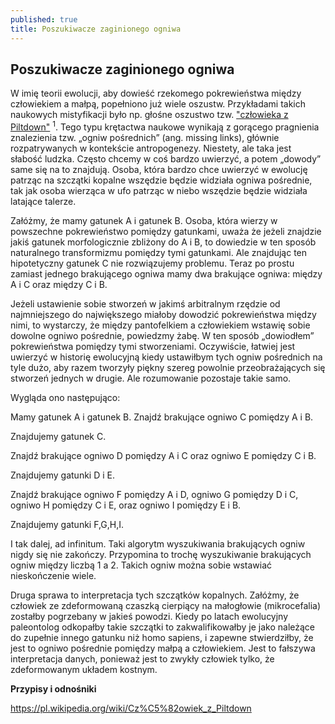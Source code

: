 ```yaml
---
published: true
title: Poszukiwacze zaginionego ogniwa
---
```

## Poszukiwacze zaginionego ogniwa

W imię teorii ewolucji, aby dowieść rzekomego pokrewieństwa między człowiekiem a małpą, popełniono już wiele oszustw. Przykładami takich naukowych mistyfikacji było np. głośne oszustwo tzw. ["człowieka z Piltdown"](https://pl.wikipedia.org/wiki/Cz%C5%82owiek_z_Piltdown) <sup>1</sup>. Tego typu krętactwa naukowe wynikają z gorącego pragnienia znalezienia tzw. „ogniw pośrednich” (ang. missing links), głównie rozpatrywanych w kontekście antropogenezy. Niestety, ale taka jest słabość ludzka. Często chcemy w coś bardzo uwierzyć, a potem „dowody” same się na to znajdują. Osoba, która bardzo chce uwierzyć w ewolucję patrząc na szczątki kopalne wszędzie będzie widziała ogniwa pośrednie, tak jak osoba wierząca w ufo patrząc w niebo wszędzie będzie widziała latające talerze.

Załóżmy, że mamy gatunek A i gatunek B. Osoba, która wierzy w powszechne pokrewieństwo pomiędzy gatunkami, uważa że jeżeli znajdzie jakiś gatunek morfologicznie zbliżony do A i B, to dowiedzie w ten sposób naturalnego transformizmu pomiędzy tymi gatunkami. Ale znajdując ten hipotetyczny gatunek C nie rozwiązujemy problemu. Teraz po prostu zamiast jednego brakującego ogniwa mamy dwa brakujące ogniwa: między A i C oraz między C i B.

Jeżeli ustawienie sobie stworzeń w jakimś arbitralnym rzędzie od najmniejszego do największego miałoby dowodzić pokrewieństwa między nimi, to wystarczy, że między pantofelkiem a człowiekiem wstawię sobie dowolne ogniwo pośrednie, powiedzmy żabę. W ten sposób „dowiodłem” pokrewieństwa pomiędzy tymi stworzeniami. Oczywiście, łatwiej jest uwierzyć w historię ewolucyjną kiedy ustawiłbym tych ogniw pośrednich na tyle dużo, aby razem tworzyły piękny szereg powolnie przeobrażających się stworzeń jednych w drugie. Ale rozumowanie pozostaje takie samo.

Wygląda ono następująco:

Mamy gatunek A i gatunek B. Znajdź brakujące ogniwo C pomiędzy A i B.

Znajdujemy gatunek C.

Znajdź brakujące ogniwo D pomiędzy A i C oraz ogniwo E pomiędzy C i B.

Znajdujemy gatunki D i E.

Znajdź brakujące ogniwo F pomiędzy A i D, ogniwo G pomiędzy D i C, ogniwo H pomiędzy C i E, oraz ogniwo I pomiędzy E i B.

Znajdujemy gatunki F,G,H,I.

I tak dalej, ad infinitum. Taki algorytm wyszukiwania brakujących ogniw nigdy się nie zakończy. Przypomina to trochę wyszukiwanie brakujących ogniw między liczbą 1 a 2. Takich ogniw można sobie wstawiać nieskończenie wiele.

Druga sprawa to interpretacja tych szczątków kopalnych. Załóżmy, że człowiek ze zdeformowaną czaszką cierpiący na  małogłowie (mikrocefalia) zostałby pogrzebany w jakieś powodzi. Kiedy po latach ewolucyjny paleontolog odkopałby takie szczątki to zakwalifikowałby je jako należące do zupełnie innego gatunku niż homo sapiens, i zapewne stwierdziłby, że jest to ogniwo pośrednie pomiędzy małpą a człowiekiem. Jest to fałszywa interpretacja danych, ponieważ jest to zwykły człowiek tylko, że zdeformowanym układem kostnym.

**Przypisy i odnośniki**

https://pl.wikipedia.org/wiki/Cz%C5%82owiek_z_Piltdown
